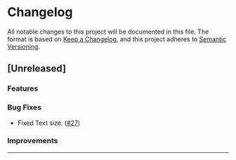 # Changelog

All notable changes to this project will be documented in this file.
The format is based on [Keep a Changelog](https://keepachangelog.com/en/1.1.0/),
and this project adheres to [Semantic Versioning](https://semver.org/spec/v2.0.0.html).

## [Unreleased]

### Features

### Bug Fixes
- Fixed Text size. ([#27](https://github.com/aman043358sagar/testing-project/pull/27))

### Improvements

---
